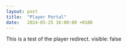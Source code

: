```yaml
---
layout: post
title:  "Player Portal"
date:   2024-05-25 16:00:00 +0100
---
```


This is a test of the player redirect.
visible:  false
